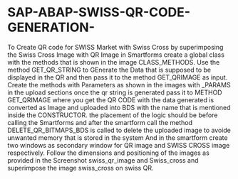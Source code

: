 # SAP-ABAP-SWISS-QR-CODE-GENERATION-
To Create QR code for SWISS Market with Swiss Cross by superimposing the Swiss Cross Image with  QR Image in Smartforms
create a global class with the methods that is shown in the image CLASS_METHODS.
Use the method GET_QR_STRING to GEnerate the Data that is supposed to be displayed in the QR and then pass it to the method GET_QRIMAGE as input.
Create the methods with Parameters as shown in the images with _PARAMS in the upload sections
once the qr string is generated pass it to METHOD GET_QRIMAGE where you get the QR CODE with the data generated is converted as Image and uploaded into BDS with the name that is mentioned inside the CONSTRUCTOR.
the placement of the logic should be before calling the Smartforms and after the smartform call the method DELETE_QR_BITMAPS_BDS is called to delete the uploaded image to avoide unwanted memory that is stored in the system
And in the smartform create two windows as secondary window for QR image and SWISS CROSS image respectively.
Follow the dimensions and positioning of the images as provided in the Screenshot swiss_qr_image and Swiss_cross and superimpose the image swiss_cross on swiss QR.
